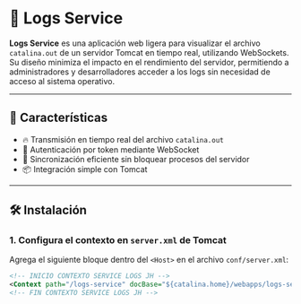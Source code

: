 # 📄 Logs Service

**Logs Service** es una aplicación web ligera para visualizar el archivo `catalina.out` de un servidor Tomcat en tiempo real, utilizando WebSockets. Su diseño minimiza el impacto en el rendimiento del servidor, permitiendo a administradores y desarrolladores acceder a los logs sin necesidad de acceso al sistema operativo.

---

## 🚀 Características

- 🔥 Transmisión en tiempo real del archivo `catalina.out`
- 🔐 Autenticación por token mediante WebSocket
- 🧠 Sincronización eficiente sin bloquear procesos del servidor
- 📦 Integración simple con Tomcat

---

## 🛠️ Instalación

### 1. Configura el contexto en `server.xml` de Tomcat

Agrega el siguiente bloque dentro del `<Host>` en el archivo `conf/server.xml`:

```xml
<!-- INICIO CONTEXTO SERVICE LOGS JH -->
<Context path="/logs-service" docBase="${catalina.home}/webapps/logs-service" reloadable="true"/>
<!-- FIN CONTEXTO SERVICE LOGS JH -->
